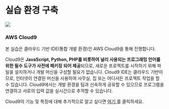 # 실습 환경 구축

![](../.gitbook/assets/AWSCloud9\_logo\_color\_400x400-1.png)

### AWS Cloud9

본 실습은 클라우드 기반 IDE(통합 개발 환경)인 AWS Cloud9을 통해 진행합니다.

Cloud9은 **JavaScript, Python, PHP를 비롯하여 널리 사용되는 프로그래밍 언어를 위한 필수 도구가 사전에 패키징 되어 제공**되므로, 새로운 프로젝트를 시작하기 위해 파일을 설치하거나 개발 머신을 구성할 필요가 없습니다. Cloud9 IDE는 클라우드 기반이므로, 인터넷이 연결된 머신을 사용하여 사무실, 집 또는 어디서든 프로젝트 작업을 할 수 있습니다. Cloud9에서는 개발 환경을 팀과 신속하게 공유할 수 있으므로 프로그램을 연결하고 서로의 입력 값을 실시간으로 추적할 수 있습니다.

Cloud9의 기능 및 특징에 대해 추가적으로 알고 싶다면 [여기 ](https://aws.amazon.com/cloud9/?nc1=h\_ls)를 클릭하세요.

